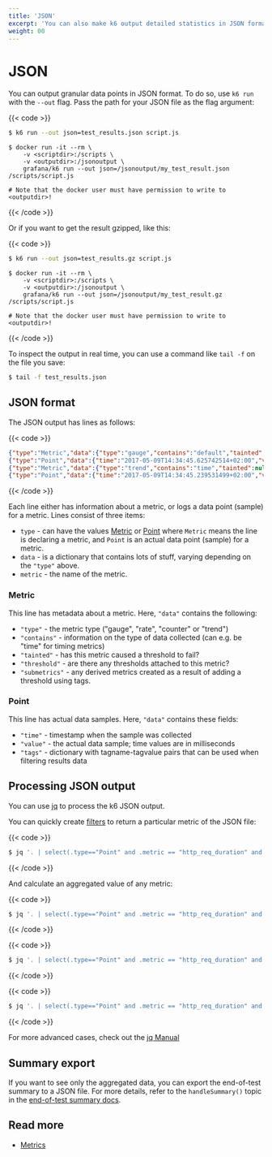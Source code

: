 ```yaml
---
title: 'JSON'
excerpt: 'You can also make k6 output detailed statistics in JSON format by using the --out option.'
weight: 00
---
```


# JSON

You can output granular data points in JSON format.
To do so, use `k6 run` with the `--out` flag.
Pass the path for your JSON file as the flag argument:

{{< code >}}

```bash
$ k6 run --out json=test_results.json script.js
```

```docker
$ docker run -it --rm \
    -v <scriptdir>:/scripts \
    -v <outputdir>:/jsonoutput \
    grafana/k6 run --out json=/jsonoutput/my_test_result.json /scripts/script.js

# Note that the docker user must have permission to write to <outputdir>!
```

{{< /code >}}

Or if you want to get the result gzipped, like this:

{{< code >}}

```bash
$ k6 run --out json=test_results.gz script.js
```

```docker
$ docker run -it --rm \
    -v <scriptdir>:/scripts \
    -v <outputdir>:/jsonoutput \
    grafana/k6 run --out json=/jsonoutput/my_test_result.gz /scripts/script.js

# Note that the docker user must have permission to write to <outputdir>!
```

{{< /code >}}

To inspect the output in real time, you can use a command like `tail -f` on the file you save:

```bash
$ tail -f test_results.json
```

## JSON format

The JSON output has lines as follows:

{{< code >}}

```json
{"type":"Metric","data":{"type":"gauge","contains":"default","tainted":null,"thresholds":[],"submetrics":null},"metric":"vus"}
{"type":"Point","data":{"time":"2017-05-09T14:34:45.625742514+02:00","value":5,"tags":null},"metric":"vus"}
{"type":"Metric","data":{"type":"trend","contains":"time","tainted":null,"thresholds":["avg<1000"],"submetrics":null},"metric":"http_req_duration"}
{"type":"Point","data":{"time":"2017-05-09T14:34:45.239531499+02:00","value":459.865729,"tags":{"group":"::my group::json","method":"GET","status":"200","url":"https://httpbin.test.k6.io/get"}},"metric":"http_req_duration"}
```

{{< /code >}}

Each line either has information about a metric, or logs a data point (sample) for a metric.
Lines consist of three items:

- `type` - can have the values [Metric](#metric) or [Point](#point) where `Metric` means the line is declaring a metric, and `Point` is an actual data point (sample) for a metric.
- `data` - is a dictionary that contains lots of stuff, varying depending on the `"type"` above.
- `metric` - the name of the metric.

### Metric

This line has metadata about a metric. Here, `"data"` contains the following:

- `"type"` - the metric type ("gauge", "rate", "counter" or "trend")
- `"contains"` - information on the type of data collected (can e.g. be "time" for timing metrics)
- `"tainted"` - has this metric caused a threshold to fail?
- `"threshold"` - are there any thresholds attached to this metric?
- `"submetrics"` - any derived metrics created as a result of adding a threshold using tags.

### Point

This line has actual data samples. Here, `"data"` contains these fields:

- `"time"` - timestamp when the sample was collected
- `"value"` - the actual data sample; time values are in milliseconds
- `"tags"` - dictionary with tagname-tagvalue pairs that can be used when filtering results data

## Processing JSON output

You can use [jq][jq_url] to process the k6 JSON output.

You can quickly create [filters][jq_filters_url] to return a particular metric of the JSON file:

{{< code >}}

```bash
$ jq '. | select(.type=="Point" and .metric == "http_req_duration" and .data.tags.status >= "200")' myscript-output.json
```

{{< /code >}}

And calculate an aggregated value of any metric:

{{< code >}}

```bash
$ jq '. | select(.type=="Point" and .metric == "http_req_duration" and .data.tags.status >= "200") | .data.value' myscript-output.json | jq -s 'add/length'
```

{{< /code >}}

{{< code >}}

```bash
$ jq '. | select(.type=="Point" and .metric == "http_req_duration" and .data.tags.status >= "200") | .data.value' myscript-output.json | jq -s min
```

{{< /code >}}

{{< code >}}

```bash
$ jq '. | select(.type=="Point" and .metric == "http_req_duration" and .data.tags.status >= "200") | .data.value' myscript-output.json | jq -s max
```

{{< /code >}}

For more advanced cases, check out the [jq Manual][jq_manual_url]

[jq_url]: https://stedolan.github.io/jq/ 'jq_url'
[jq_filters_url]: https://stedolan.github.io/jq/manual/#Basicfilters 'jq_filters_url'
[jq_manual_url]: https://stedolan.github.io/jq/manual/ 'jq_manual_url'

## Summary export

If you want to see only the aggregated data, you can export the end-of-test summary to a JSON file.
For more details, refer to the `handleSummary()` topic in the [end-of-test summary docs](https://grafana.com/docs/k6/<K6_VERSION>/results-output/end-of-test).

## Read more

- [Metrics](https://grafana.com/docs/k6/<K6_VERSION>/using-k6/metrics)
